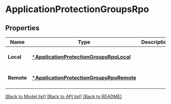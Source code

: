 # ApplicationProtectionGroupsRpo

## Properties
Name | Type | Description | Notes
------------ | ------------- | ------------- | -------------
**Local** | [***ApplicationProtectionGroupsRpoLocal**](application_protection_groups_rpo_local.md) |  | [optional] [default to null]
**Remote** | [***ApplicationProtectionGroupsRpoRemote**](application_protection_groups_rpo_remote.md) |  | [optional] [default to null]

[[Back to Model list]](../README.md#documentation-for-models) [[Back to API list]](../README.md#documentation-for-api-endpoints) [[Back to README]](../README.md)


